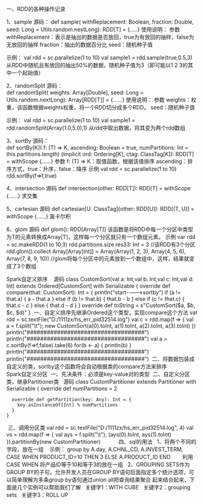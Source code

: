 一、RDD的各种操作记录

  1、sample
   源码：
     def sample(
      withReplacement: Boolean,
      fraction: Double,
      seed: Long = Utils.random.nextLong): RDD[T] = {.....}
  使用说明：
  参数
      withReplacement：表示是抽出的数据是否放回，true为有放回的抽样，false为无放回的抽样
      fraction：抽出的数据百分比
      seed：随机种子值
      
  示例：
      val rdd = sc.parallelize(1 to 10)
      val sample1 = rdd.sample(true,0.5,3)
      从RDD中随机且有放回的抽出50%的数据，随机种子值为3（即可能以1 2 3的其中一个起始值）
      
  2、randomSplit
  源码：  
  def randomSplit(
      weights: Array[Double],
      seed: Long = Utils.random.nextLong): Array[RDD[T]] = {......}
  使用说明：
  参数
      weights：权重，该函数根据weights权重，将一个RDD切分成多个RDD。
      seed：随机种子值
      
  示例：
      val rdd = sc.parallelize(1 to 10)
      val sample1 = rdd.randomSplit(Array(1.0,5.0),1)
      从rdd中取出数据，将其变为两个rdd数组

  3、sortBy
  源码：  
  def sortBy[K](
      f: (T) => K,
      ascending: Boolean = true,
      numPartitions: Int = this.partitions.length)
      (implicit ord: Ordering[K], ctag: ClassTag[K]): RDD[T] = withScope {......}
  参数
      f: (T) => K：取值函数，根据该值排序
      ascending：排序方式，true：升序，false：降序
  示例
      val rdd = sc.parallelize(1 to 10)
      rdd.sortBy(f=>f,true)
      
  4、intersection 
  源码
      def intersection(other: RDD[T]): RDD[T] = withScope {......}
  求交集
  
  5、cartesian
  源码
      def cartesian[U: ClassTag](other: RDD[U]): RDD[(T, U)] = withScope {......}
  笛卡尔积
  
  6、glom
  源码
      def glom(): RDD[Array[T]]
      该函数是将RDD中每一个分区中类型为T的元素转换成Array[T]，这样每一个分区就只有一个数组元素。
  示例
      var rdd = sc.makeRDD(1 to 10,3)
      rdd.partitions.size
      res33: Int = 3  //该RDD有3个分区
      rdd.glom().collect
      Array[Array[Int]] = Array(Array(1, 2, 3), Array(4, 5, 6), Array(7, 8, 9, 10))
      //glom将每个分区中的元素放到一个数组中，这样，结果就变成了3个数组
  

Spark自定义排序
    源码
    class CustomSort(val a: Int,val b: Int,val c: Int,val d: Int) extends Ordered[CustomSort] with Serializable {
        override def compare(that: CustomSort): Int = {
              println("start---->sortby")
                if (a != that.a) {
                  a - that.a
                } else if (b != that.b) {
                  that.b - b
                } else if (c != that.c) {
                  that.c - c
                } else {
                  that.d - d
             }
        }
        override def toString = s"CustomSort($a, $b, $c, $d)"
  }
  一、自定义排序先继承Ordered这个类型，实现compare这个方法
      val rdd = sc.textFile("D:/1111zx/hs_err_pid32514.log")
      val c = rdd.map(f => {
        val a = f.split("\t");
        new CustomSort(a(0).toInt, a(1).toInt, a(2).toInt, a(3).toInt)
      })
      println("###################################")
      println("###################################")
      val a = c.sortBy(f=>f,false).take(6)
      for(b <- a) {
        println(b)
      }
      println("###################################")
      println("###################################")
  二、将数据包装成自定义的类，sortby这个函数将会自动根据类的compare方法来排序
      
     
Spark自定义分区
  一、先决条件：必须是key-value对的类型
  二、自定义分区类，继承Partitioner类
    源码
      class CustomPartitioner extends Partitioner with Serializable {
      override def numPartitions = 2

      override def getPartition(key: Any): Int = {
        key.asInstanceOf[Int] % numPartitions
      }
    }
  三、调用分区类
          val rdd = sc.textFile("D:/1111zx/hs_err_pid32514.log", 4)
          val vs = rdd.map(f => {
            val ays = f.split("\t");
            (ays(0).toInt, ays(1).toInt)
          }).partitionBy(new CustomPartitioner)
    
      
  四、sql的用法
   1、将两个不同的字段，放在一组
    示例：  group by A.day,
           A.CHNL_CD,
           A.INVEST_TERM,
           CASE WHEN PRODUCT_ID=10 THEN 3 ELSE A.PRODUCT_ID END
        利用CASE WHEN 将产品ID等于10和等于3的放在一组
   2、GROUPING SETS作为GROUP BY的子句，允许开发人员在GROUP BY语句后面指定多个统计选项，可以简单理解为多条group by语句通过union all把查询结果聚合     起来结合起来，下面是几个实例可以帮助我们了解
   关键字1：WITH CUBE
   关键字2：grouping sets
   关键字3：ROLL UP
      
      
